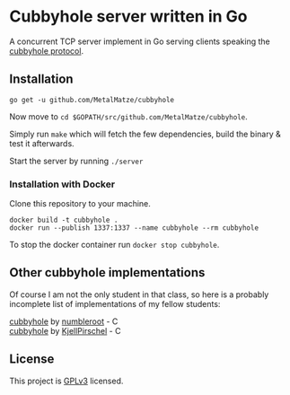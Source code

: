 # Cubbyhole server written in Go
A concurrent TCP server implement in Go serving clients speaking the [cubbyhole protocol](https://github.com/numbleroot/cubbyhole-server#protocol).

## Installation

	go get -u github.com/MetalMatze/cubbyhole

Now move to `cd $GOPATH/src/github.com/MetalMatze/cubbyhole`.

Simply run `make` which will fetch the few dependencies, build the binary & test it afterwards.

Start the server by running `./server`

### Installation with Docker
Clone this repository to your machine.  

	docker build -t cubbyhole .
	docker run --publish 1337:1337 --name cubbyhole --rm cubbyhole

To stop the docker container run `docker stop cubbyhole`.

## Other cubbyhole implementations

Of course I am not the only student in that class, so here is a probably incomplete list of implementations of my fellow students:

[cubbyhole](https://github.com/numbleroot/cubbyhole-server) by [numbleroot](https://github.com/numbleroot) - C  
[cubbyhole](https://github.com/KjellPirschel/cubbyhole) by [KjellPirschel](https://github.com/KjellPirschel) - C

## License
This project is [GPLv3](LICENSE) licensed.
